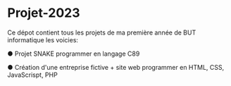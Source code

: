 # Projet-2023
Ce dépot contient tous les projets de ma première année de BUT informatique les voicies: 




● Projet SNAKE programmer en langage C89

● Création d'une entreprise fictive + site web programmer en HTML, CSS, JavaScrispt, PHP
